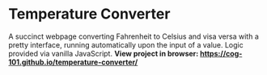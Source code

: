 # Temperature Converter
A succinct webpage converting Fahrenheit to Celsius and visa versa with a pretty interface, running automatically upon the input of a value. Logic provided via vanilla JavaScript.
**View project in browser: https://cog-101.github.io/temperature-converter/**
